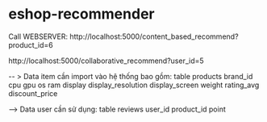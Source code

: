 # eshop-recommender

Call WEBSERVER:
http://localhost:5000/content_based_recommend?product_id=6

http://localhost:5000/collaborative_recommend?user_id=5



-- > Data item cần import vào hệ thống bao gồm: table products
brand_id
cpu
gpu
os
ram
display
display_resolution
display_screen
weight
rating_avg
discount_price

--> Data user cần sử dụng: table reviews
user_id
product_id
point
